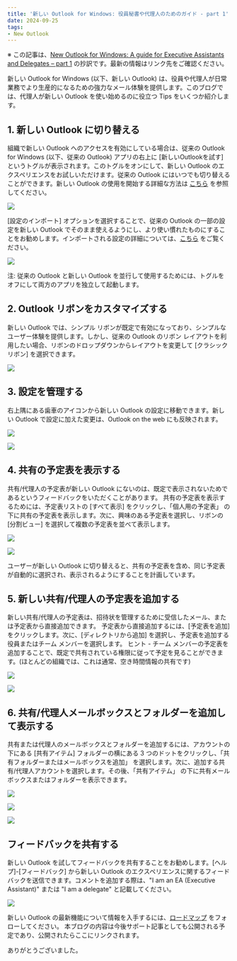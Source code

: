 ```yaml
---
title: '新しい Outlook for Windows: 役員秘書や代理人のためのガイド - part 1'
date: 2024-09-25
tags: 
- New Outlook
---
```


※ この記事は、[New Outlook for Windows: A guide for Executive Assistants and Delegates – part 1](https://techcommunity.microsoft.com/t5/outlook-blog/new-outlook-for-windows-a-guide-for-executive-assistants-and/ba-p/4208700) の抄訳です。最新の情報はリンク先をご確認ください。

新しい Outlook for Windows (以下、新しい Outlook) は、役員や代理人が日常業務でより生産的になるための強力なメール体験を提供します。このブログでは、代理人が新しい Outlook を使い始めるのに役立つ Tips をいくつか紹介します。

## 1. 新しい Outlook に切り替える
組織で新しい Outlook へのアクセスを有効にしている場合は、従来の Outlook for Windows (以下、従来の Outlook) アプリの右上に [新しいOutlookを試す] というトグルが表示されます。このトグルをオンにして、新しい Outlook のエクスペリエンスをお試しいただけます。従来の Outlook にはいつでも切り替えることができます。新しい Outlook の使用を開始する詳細な方法は [こちら](https://support.microsoft.com/office/656bb8d9-5a60-49b2-a98b-ba7822bc7627) を参照してください。

![](screenshot001.jpg)

[設定のインポート] オプションを選択することで、従来の Outlook の一部の設定を新しい Outlook でそのまま使えるようにし、より使い慣れたものにすることをお勧めします。インポートされる設定の詳細については、[こちら](https://support.microsoft.com/office/b85ce5ff-bef3-45ae-9e95-9d63c514abdc) をご覧ください。

![](screenshot002.jpg)

注: 従来の Outlook と新しい Outlook を並行して使用するためには、トグルをオフにして両方のアプリを独立して起動します。

## 2. Outlook リボンをカスタマイズする
新しい Outlook では、シンプル リボンが既定で有効になっており、シンプルなユーザー体験を提供します。しかし、従来の Outlook のリボン レイアウトを利用したい場合、リボンのドロップダウンからレイアウトを変更して [クラシックリボン] を選択できます。

![](screenshot003.jpg)

## 3. 設定を管理する
右上隅にある歯車のアイコンから新しい Outlook の設定に移動できます。新しい Outlook で設定に加えた変更は、Outlook on the web にも反映されます。

![](screenshot004.jpg)

![](screenshot005.jpg)

## 4. 共有の予定表を表示する
共有/代理人の予定表が新しい Outlook にないのは、既定で表示されないためであるというフィードバックをいただくことがあります。
共有の予定表を表示するためには、予定表リストの [すべて表示] をクリックし、「個人用の予定表」 の下に共有の予定表を表示します。次に、興味のある予定表を選択し、リボンの [分割ビュー] を選択して複数の予定表を並べて表示します。

![](screenshot006.jpg)

![](screenshot007.jpg)

ユーザーが新しい Outlook に切り替えると、共有の予定表を含め、同じ予定表が自動的に選択され、表示されるようにすることを計画しています。

## 5. 新しい共有/代理人の予定表を追加する
新しい共有/代理人の予定表は、招待状を管理するために受信したメール、または予定表から直接追加できます。
予定表から直接追加するには、[予定表を追加] をクリックします。次に、[ディレクトリから追加] を選択し、予定表を追加する役員またはチーム メンバーを選択します。
ヒント - チーム メンバーの予定表を追加することで、既定で共有されている権限に従って予定を見ることができます。(ほとんどの組織では、これは通常、空き時間情報の共有です)

![](screenshot008.jpg)

![](screenshot009.jpg)

## 6. 共有/代理人メールボックスとフォルダーを追加して表示する
共有または代理人のメールボックスとフォルダーを追加するには、アカウントの下にある [共有アイテム] フォルダーの横にある 3 つのドットをクリックし、「共有フォルダーまたはメールボックスを追加」 を選択します。次に、追加する共有/代理人アカウントを選択します。その後、「共有アイテム」 の下に共有メールボックスまたはフォルダーを表示できます。

![](screenshot010.jpg)

![](screenshot011.jpg)

![](screenshot012.jpg)

## フィードバックを共有する
新しい Outlook を試してフィードバックを共有することをお勧めします。[ヘルプ]-[フィードバック] から新しい Outlook のエクスペリエンスに関するフィードバックを送信できます。コメントを追加する際は、"I am an EA (Executive Assistant)" または "I am a delegate" と記載してください。

![](screenshot013.jpg)

新しい Outlook の最新機能について情報を入手するには、[ロードマップ](https://www.microsoft.com/microsoft-365/roadmap?filters=Outlook%2CDesktop%2CWeb&searchterms=%23newoutlookforwindows) をフォローしてください。
本ブログの内容は今後サポート記事としても公開される予定であり、公開されたらここにリンクされます。

ありがとうございました。

